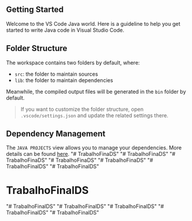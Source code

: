 ## Getting Started

Welcome to the VS Code Java world. Here is a guideline to help you get started to write Java code in Visual Studio Code.

## Folder Structure

The workspace contains two folders by default, where:

- `src`: the folder to maintain sources
- `lib`: the folder to maintain dependencies

Meanwhile, the compiled output files will be generated in the `bin` folder by default.

> If you want to customize the folder structure, open `.vscode/settings.json` and update the related settings there.

## Dependency Management

The `JAVA PROJECTS` view allows you to manage your dependencies. More details can be found [here](https://github.com/microsoft/vscode-java-dependency#manage-dependencies).
"# TrabalhoFinaDS" 
"# TrabalhoFinaDS" 
"# TrabalhoFinaDS" 
"# TrabalhoFinaDS" 
"# TrabalhoFinaDS" 
"# TrabalhoFinalDS" 
"# TrabalhoFinalDS" 
# TrabalhoFinalDS
"# TrabalhoFinalDS" 
"# TrabalhoFinalDS" 
"# TrabalhoFinalDS" 
"# TrabalhoFinalDS" 
"# TrabalhoFinalDS" 
